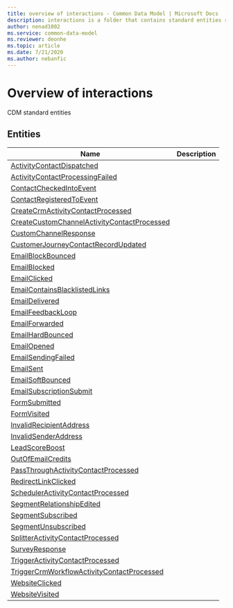 ```yaml
---
title: overview of interactions - Common Data Model | Microsoft Docs
description: interactions is a folder that contains standard entities related to the Common Data Model.
author: nenad1002
ms.service: common-data-model
ms.reviewer: deonhe
ms.topic: article
ms.date: 7/21/2020
ms.author: nebanfic
---
```


# Overview of interactions

CDM standard entities  

## Entities

|Name|Description|
|---|---|
|[ActivityContactDispatched](ActivityContactDispatched.md)||
|[ActivityContactProcessingFailed](ActivityContactProcessingFailed.md)||
|[ContactCheckedIntoEvent](ContactCheckedIntoEvent.md)||
|[ContactRegisteredToEvent](ContactRegisteredToEvent.md)||
|[CreateCrmActivityContactProcessed](CreateCrmActivityContactProcessed.md)||
|[CreateCustomChannelActivityContactProcessed](CreateCustomChannelActivityContactProcessed.md)||
|[CustomChannelResponse](CustomChannelResponse.md)||
|[CustomerJourneyContactRecordUpdated](CustomerJourneyContactRecordUpdated.md)||
|[EmailBlockBounced](EmailBlockBounced.md)||
|[EmailBlocked](EmailBlocked.md)||
|[EmailClicked](EmailClicked.md)||
|[EmailContainsBlacklistedLinks](EmailContainsBlacklistedLinks.md)||
|[EmailDelivered](EmailDelivered.md)||
|[EmailFeedbackLoop](EmailFeedbackLoop.md)||
|[EmailForwarded](EmailForwarded.md)||
|[EmailHardBounced](EmailHardBounced.md)||
|[EmailOpened](EmailOpened.md)||
|[EmailSendingFailed](EmailSendingFailed.md)||
|[EmailSent](EmailSent.md)||
|[EmailSoftBounced](EmailSoftBounced.md)||
|[EmailSubscriptionSubmit](EmailSubscriptionSubmit.md)||
|[FormSubmitted](FormSubmitted.md)||
|[FormVisited](FormVisited.md)||
|[InvalidRecipientAddress](InvalidRecipientAddress.md)||
|[InvalidSenderAddress](InvalidSenderAddress.md)||
|[LeadScoreBoost](LeadScoreBoost.md)||
|[OutOfEmailCredits](OutOfEmailCredits.md)||
|[PassThroughActivityContactProcessed](PassThroughActivityContactProcessed.md)||
|[RedirectLinkClicked](RedirectLinkClicked.md)||
|[SchedulerActivityContactProcessed](SchedulerActivityContactProcessed.md)||
|[SegmentRelationshipEdited](SegmentRelationshipEdited.md)||
|[SegmentSubscribed](SegmentSubscribed.md)||
|[SegmentUnsubscribed](SegmentUnsubscribed.md)||
|[SplitterActivityContactProcessed](SplitterActivityContactProcessed.md)||
|[SurveyResponse](SurveyResponse.md)||
|[TriggerActivityContactProcessed](TriggerActivityContactProcessed.md)||
|[TriggerCrmWorkflowActivityContactProcessed](TriggerCrmWorkflowActivityContactProcessed.md)||
|[WebsiteClicked](WebsiteClicked.md)||
|[WebsiteVisited](WebsiteVisited.md)||
